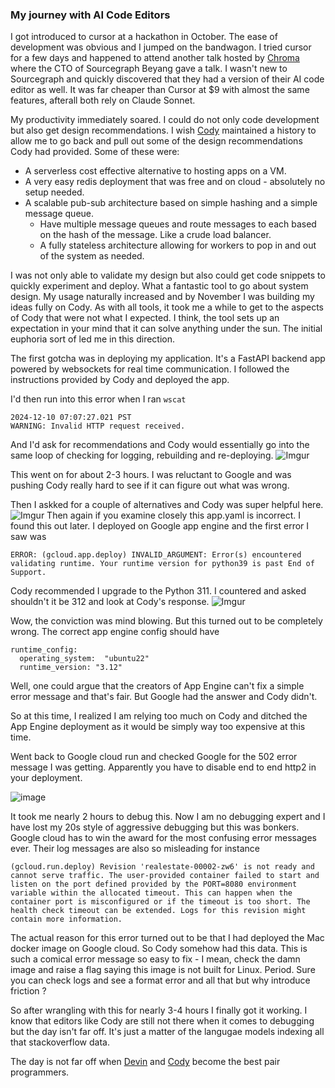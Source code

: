 ### My journey with AI Code Editors

I got introduced to cursor at a hackathon in October. The ease of development was obvious and I jumped on the bandwagon. I tried cursor for a few days and happened to attend another talk hosted by [Chroma](https://www.trychroma.com//) where the CTO of Sourcegraph Beyang gave a talk. I wasn't new to Sourcegraph and quickly discovered that they had a version of their AI code editor as well. It was far cheaper than Cursor at $9 with almost the same features, afterall both rely on Claude Sonnet. 

My productivity immediately soared. I could do not only code development but also get design recommendations. I wish [Cody](https://sourcegraph.com/cody) maintained a history to allow me to go back and pull out some of the design recommendations Cody had provided. Some of these were:
* A serverless cost effective alternative to hosting apps on a VM.
* A very easy redis deployment that was free and on cloud - absolutely no setup needed.
* A scalable pub-sub architecture based on simple hashing and a simple message queue.
  * Have multiple message queues and route messages to each based on the hash of the message. Like a crude load balancer.
  * A fully stateless architecture allowing for workers to pop in and out of the system as needed.

I was not only able to validate my design but also could get code snippets to quickly experiment and deploy. What a fantastic tool to go about system design.
My usage naturally increased and by November I was building my ideas fully on Cody. As with all tools, it took me a while to get to the aspects of Cody that were not what I expected. I think, the tool sets up an expectation in your mind that it can solve anything under the sun. The initial euphoria sort of led me in this direction.

The first gotcha was in deploying my application. It's a FastAPI backend app powered by websockets for real time communication. I followed the instructions provided by Cody and deployed the app.


I'd then run into this error when I ran `wscat`
```
2024-12-10 07:07:27.021 PST
WARNING: Invalid HTTP request received.
```
And I'd ask for recommendations and Cody would essentially go into the same loop of checking for logging, rebuilding and re-deploying.
![Imgur](https://i.imgur.com/gJHtFOm.png)

This went on for about 2-3 hours. I was reluctant to Google and was pushing Cody really hard to see if it can figure out what was wrong.

Then I askked for a couple of alternatives and Cody was super helpful here.
![Imgur](https://i.imgur.com/32kx7l9.png)
Then again if you examine closely this app.yaml is incorrect. I found this out later. I deployed on Google app engine and the first error I saw was
```
ERROR: (gcloud.app.deploy) INVALID_ARGUMENT: Error(s) encountered validating runtime. Your runtime version for python39 is past End of Support. 
```
Cody recommended I upgrade to the Python 311. I countered and asked shouldn't it be 312 and look at Cody's response.
![Imgur](https://i.imgur.com/iAw2Y20.png)

Wow, the conviction was mind blowing. But this turned out to be completely wrong. The correct app engine config should have
```
runtime_config:
  operating_system:  "ubuntu22"
  runtime_version: "3.12"
  ```
Well, one could argue that the creators of App Engine can't fix a simple error message and that's fair. But Google had the answer and Cody didn't. 

So at this time, I realized I am relying too much on Cody and ditched the App Engine deployment as it would be simply way too expensive at this time.

Went back to Google cloud run and checked Google for the 502 error message I was getting. Apparently you have to disable end to end http2 in your deployment.

![image](https://i.imgur.com/czd49tx.png)
 
 It took me nearly 2 hours to debug this. Now I am no debugging expert and I have lost my 20s style of aggressive debugging but this was bonkers. Google cloud has to win the award for the most confusing error messages ever. Their log messages are also so misleading for instance
 ```
 (gcloud.run.deploy) Revision 'realestate-00002-zw6' is not ready and cannot serve traffic. The user-provided container failed to start and listen on the port defined provided by the PORT=8080 environment variable within the allocated timeout. This can happen when the container port is misconfigured or if the timeout is too short. The health check timeout can be extended. Logs for this revision might contain more information.
 ```
 The actual reason for this error turned out to be that I had deployed the Mac docker image on Google cloud. So Cody somehow had this data. This is such a comical error message so easy to fix - I mean, check the damn image and raise a flag saying this image is not built for Linux. Period. 
 Sure you can check logs and see a format error and all that but why introduce friction ?

 So after wrangling with this for nearly 3-4 hours I finally got it working. I know that editors like Cody are still not there when it comes to debugging but the day isn't far off. It's just a matter of the langugae models indexing all that stackoverflow data. 
 
 The day is not far off when [Devin](https://devin.ai/) and [Cody](https://sourcegraph.com/cody) become the best pair programmers.

